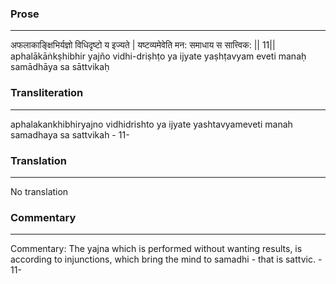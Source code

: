 ### Prose 
 --- 
अफलाकाङ्क्षिभिर्यज्ञो विधिदृष्टो य इज्यते |
यष्टव्यमेवेति मन: समाधाय स सात्त्विक: || 11||
aphalākāṅkṣhibhir yajño vidhi-driṣhṭo ya ijyate
yaṣhṭavyam eveti manaḥ samādhāya sa sāttvikaḥ

### Transliteration 
 --- 
aphalakankhibhiryajno vidhidrishto ya ijyate yashtavyameveti manah samadhaya sa sattvikah - 11-

### Translation 
 --- 
No translation

### Commentary 
 --- 
Commentary: The yajna which is performed without wanting results, is according to injunctions, which bring the mind to samadhi - that is sattvic. - 11-